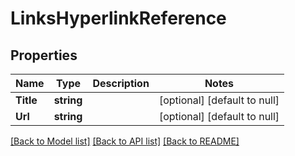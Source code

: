 # LinksHyperlinkReference

## Properties
Name | Type | Description | Notes
------------ | ------------- | ------------- | -------------
**Title** | **string** |  | [optional] [default to null]
**Url** | **string** |  | [optional] [default to null]

[[Back to Model list]](../README.md#documentation-for-models) [[Back to API list]](../README.md#documentation-for-api-endpoints) [[Back to README]](../README.md)


